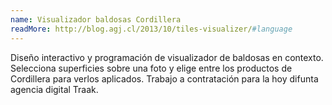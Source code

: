```yaml
---
name: Visualizador baldosas Cordillera
readMore: http://blog.agj.cl/2013/10/tiles-visualizer/#language
---
```



Diseño interactivo y programación de visualizador de baldosas en contexto. Selecciona superficies sobre una foto y elige entre los productos de Cordillera para verlos aplicados. Trabajo a contratación para la hoy difunta agencia digital Traak.
